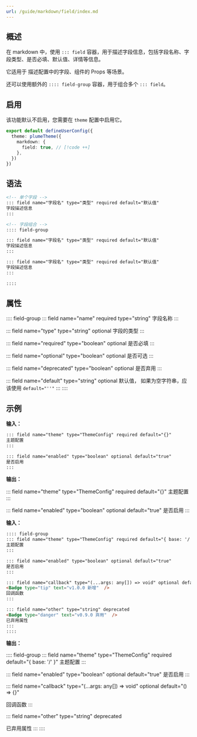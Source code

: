 ```yaml
---
url: /guide/markdown/field/index.md
---
```

## 概述

在 markdown 中，使用 `::: field` 容器，用于描述字段信息，包括字段名称、字段类型、是否必填、默认值、详情等信息。

它适用于 描述配置中的字段、组件的 Props 等场景。

还可以使用额外的 `:::: field-group` 容器，用于组合多个 `::: field`。

## 启用

该功能默认不启用，您需要在 `theme` 配置中启用它。

```ts title=".vuepress/config.ts"
export default defineUserConfig({
  theme: plumeTheme({
    markdown: {
      field: true, // [!code ++]
    },
  })
})
```

## 语法

```md
<!-- 单个字段 -->
::: field name="字段名" type="类型" required default="默认值"
字段描述信息
:::

<!-- 字段组合 -->
:::: field-group

::: field name="字段名" type="类型" required default="默认值"
字段描述信息
:::

::: field name="字段名" type="类型" required default="默认值"
字段描述信息
:::

::::
```

## 属性

:::: field-group
::: field name="name" required type="string"
字段名称
:::

::: field name="type" type="string" optional
字段的类型
:::

::: field name="required" type="boolean" optional
是否必填
:::

::: field name="optional" type="boolean" optional
是否可选
:::

::: field name="deprecated" type="boolean" optional
是否弃用
:::

::: field name="default" type="string" optional
默认值， 如果为空字符串，应该使用 `default="''"`
:::
::::

## 示例

**输入：**

```md
::: field name="theme" type="ThemeConfig" required default="{}"
主题配置
:::

::: field name="enabled" type="boolean" optional default="true"
是否启用
:::
```

**输出：**

::: field name="theme" type="ThemeConfig" required default="{}"
主题配置
:::

::: field name="enabled" type="boolean" optional default="true"
是否启用
:::

**输入：**

```md
:::: field-group
::: field name="theme" type="ThemeConfig" required default="{ base: '/' }"
主题配置
:::

::: field name="enabled" type="boolean" optional default="true"
是否启用
:::

::: field name="callback" type="(...args: any[]) => void" optional default="() => {}"
<Badge type="tip" text="v1.0.0 新增"  />
回调函数
:::

::: field name="other" type="string" deprecated
<Badge type="danger" text="v0.9.0 弃用"  />
已弃用属性
:::
::::
```

**输出：**

:::: field-group
::: field name="theme" type="ThemeConfig" required default="{ base: '/' }"
主题配置
:::

::: field name="enabled" type="boolean" optional default="true"
是否启用
:::

::: field name="callback" type="(...args: any\[]) => void" optional default="() => {}"

回调函数
:::

::: field name="other" type="string" deprecated

已弃用属性
:::
::::
